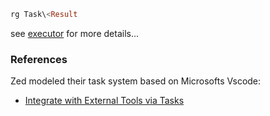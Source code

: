 
```rust
rg Task\<Result
```

see [executor](./executor.md) for more details...

### References

Zed modeled their task system based on Microsofts Vscode:
- [Integrate with External Tools via Tasks](https://code.visualstudio.com/docs/editor/tasks)
